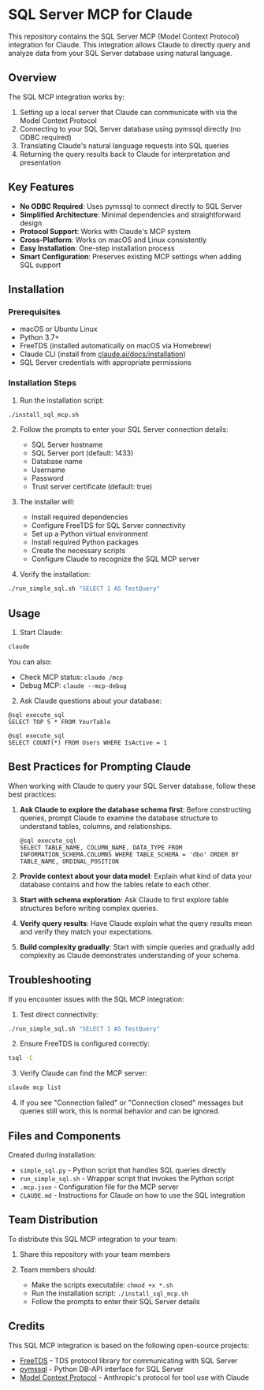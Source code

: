 # SQL Server MCP for Claude

This repository contains the SQL Server MCP (Model Context Protocol) integration for Claude. This integration allows Claude to directly query and analyze data from your SQL Server database using natural language.

## Overview

The SQL MCP integration works by:

1. Setting up a local server that Claude can communicate with via the Model Context Protocol
2. Connecting to your SQL Server database using pymssql directly (no ODBC required)
3. Translating Claude's natural language requests into SQL queries
4. Returning the query results back to Claude for interpretation and presentation

## Key Features

- **No ODBC Required**: Uses pymssql to connect directly to SQL Server
- **Simplified Architecture**: Minimal dependencies and straightforward design
- **Protocol Support**: Works with Claude's MCP system
- **Cross-Platform**: Works on macOS and Linux consistently
- **Easy Installation**: One-step installation process
- **Smart Configuration**: Preserves existing MCP settings when adding SQL support

## Installation

### Prerequisites

- macOS or Ubuntu Linux
- Python 3.7+
- FreeTDS (installed automatically on macOS via Homebrew)
- Claude CLI (install from [claude.ai/docs/installation](https://claude.ai/docs/installation))
- SQL Server credentials with appropriate permissions

### Installation Steps

1. Run the installation script:

```bash
./install_sql_mcp.sh
```

2. Follow the prompts to enter your SQL Server connection details:
   - SQL Server hostname
   - SQL Server port (default: 1433)
   - Database name
   - Username
   - Password
   - Trust server certificate (default: true)

3. The installer will:
   - Install required dependencies
   - Configure FreeTDS for SQL Server connectivity
   - Set up a Python virtual environment
   - Install required Python packages
   - Create the necessary scripts
   - Configure Claude to recognize the SQL MCP server

4. Verify the installation:

```bash
./run_simple_sql.sh "SELECT 1 AS TestQuery"
```

## Usage

1. Start Claude:

```bash
claude
```

You can also:
- Check MCP status: `claude /mcp`
- Debug MCP: `claude --mcp-debug`

2. Ask Claude questions about your database:

```
@sql execute_sql
SELECT TOP 5 * FROM YourTable
```

```
@sql execute_sql
SELECT COUNT(*) FROM Users WHERE IsActive = 1
```

## Best Practices for Prompting Claude

When working with Claude to query your SQL Server database, follow these best practices:

1. **Ask Claude to explore the database schema first**: Before constructing queries, prompt Claude to examine the database structure to understand tables, columns, and relationships.
   ```
   @sql execute_sql
   SELECT TABLE_NAME, COLUMN_NAME, DATA_TYPE FROM INFORMATION_SCHEMA.COLUMNS WHERE TABLE_SCHEMA = 'dbo' ORDER BY TABLE_NAME, ORDINAL_POSITION
   ```

2. **Provide context about your data model**: Explain what kind of data your database contains and how the tables relate to each other.

3. **Start with schema exploration**: Ask Claude to first explore table structures before writing complex queries.

4. **Verify query results**: Have Claude explain what the query results mean and verify they match your expectations.

5. **Build complexity gradually**: Start with simple queries and gradually add complexity as Claude demonstrates understanding of your schema.

## Troubleshooting

If you encounter issues with the SQL MCP integration:

1. Test direct connectivity:

```bash
./run_simple_sql.sh "SELECT 1 AS TestQuery"
```

2. Ensure FreeTDS is configured correctly:

```bash
tsql -C
```

3. Verify Claude can find the MCP server:

```bash
claude mcp list
```

4. If you see "Connection failed" or "Connection closed" messages but queries still work, this is normal behavior and can be ignored.

## Files and Components

Created during installation:
- `simple_sql.py` - Python script that handles SQL queries directly
- `run_simple_sql.sh` - Wrapper script that invokes the Python script
- `.mcp.json` - Configuration file for the MCP server
- `CLAUDE.md` - Instructions for Claude on how to use the SQL integration

## Team Distribution

To distribute this SQL MCP integration to your team:

1. Share this repository with your team members

2. Team members should:
   - Make the scripts executable: `chmod +x *.sh`
   - Run the installation script: `./install_sql_mcp.sh`
   - Follow the prompts to enter their SQL Server details

## Credits

This SQL MCP integration is based on the following open-source projects:

- [FreeTDS](https://www.freetds.org/) - TDS protocol library for communicating with SQL Server
- [pymssql](https://github.com/pymssql/pymssql) - Python DB-API interface for SQL Server
- [Model Context Protocol](https://github.com/anthropics/anthropic-cookbook/tree/main/model-context-protocol) - Anthropic's protocol for tool use with Claude
